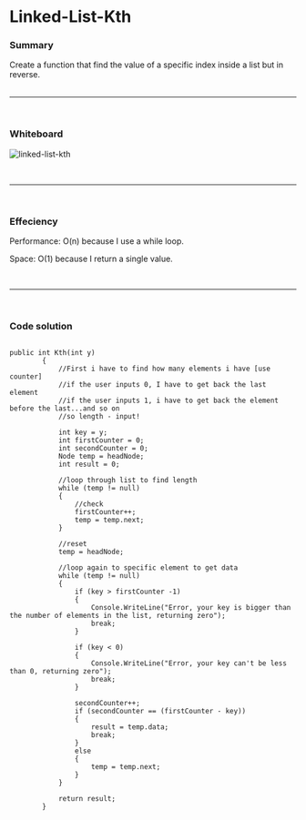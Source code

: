 # Linked-List-Kth

### Summary

Create a function that find the value of a specific index inside a list but in reverse.  
<br><hr><br>

### Whiteboard

![linked-list-kth](https://user-images.githubusercontent.com/70282602/163105130-ff892279-6105-4e80-9a97-83924e2752d2.png)

<br><hr><br>

### Effeciency

Performance: O(n) because I use a while loop.

Space: O(1) because I return a single value.

<br><hr><br>

### Code solution

```

public int Kth(int y)
        {
            //First i have to find how many elements i have [use counter]
            //if the user inputs 0, I have to get back the last element
            //if the user inputs 1, i have to get back the element before the last...and so on
            //so length - input!

            int key = y;
            int firstCounter = 0;
            int secondCounter = 0;
            Node temp = headNode;
            int result = 0;

            //loop through list to find length
            while (temp != null)
            {
                //check
                firstCounter++;
                temp = temp.next;
            }

            //reset
            temp = headNode;

            //loop again to specific element to get data
            while (temp != null)
            {
                if (key > firstCounter -1)
                {
                    Console.WriteLine("Error, your key is bigger than the number of elements in the list, returning zero");
                    break;
                }

                if (key < 0)
                {
                    Console.WriteLine("Error, your key can't be less than 0, returning zero");
                    break;
                }

                secondCounter++;
                if (secondCounter == (firstCounter - key))
                {
                    result = temp.data;
                    break;
                }
                else
                {
                    temp = temp.next;
                }
            }

            return result;
        }


```
